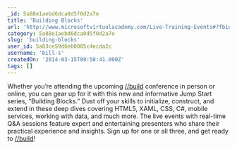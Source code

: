 ```yaml
---
_id: 5a88e1aebd6dca0d5f0d2a7e
title: 'Building Blocks'
url: 'http://www.microsoftvirtualacademy.com/Live-Training-Events#?fbid=nSV4arFOb4d'
category: 5a88e1aebd6dca0d5f0d2a7e
slug: 'building-blocks'
user_id: 5a83ce59d6eb0005c4ecda2c
username: 'bill-s'
createdOn: '2014-03-15T09:58:41.000Z'
tags: []
---
```


<div>Whether you’re attending the upcoming <a href="http://www.buildwindows.com/">//build</a> conference in person or online, you can gear up for it with this new and informative Jump Start series, “Building Blocks.” Dust off your skills to initialize, construct, and extend in these deep dives covering HTML5, XAML, CSS, C#, mobile services, working with data, and much more. The live events with real-time Q&amp;A sessions feature expert and entertaining presenters who share their practical experience and insights. Sign up for one or all three, and get ready to <a href="http://www.buildwindows.com/">//build</a>!</div>
<div></div>
